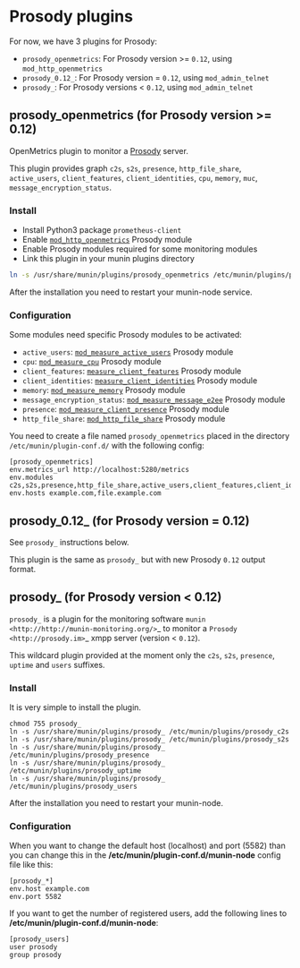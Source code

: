 # Prosody plugins

For now, we have 3 plugins for Prosody:

- `prosody_openmetrics`: For Prosody version >= `0.12`, using `mod_http_openmetrics`
- `prosody_0.12_`: For Prosody version = `0.12`, using `mod_admin_telnet`
- `prosody_`: For Prosody versions < `0.12`, using `mod_admin_telnet`

## prosody_openmetrics (for Prosody version >= 0.12)

OpenMetrics plugin to monitor a [Prosody](https://prosody.im) server.

This plugin provides graph `c2s`, `s2s`, `presence`, `http_file_share`, `active_users`, `client_features`, `client_identities`, `cpu`, `memory`, `muc`, `message_encryption_status`.

### Install

- Install Python3 package `prometheus-client`
- Enable [`mod_http_openmetrics`](https://prosody.im/doc/modules/mod_http_openmetrics) Prosody module
- Enable Prosody modules required for some monitoring modules
- Link this plugin in your munin plugins directory

```bash
ln -s /usr/share/munin/plugins/prosody_openmetrics /etc/munin/plugins/prosody_openmetrics
```

After the installation you need to restart your munin-node service.

### Configuration

Some modules need specific Prosody modules to be activated:

- `active_users`: [`mod_measure_active_users`](https://modules.prosody.im/mod_measure_active_users.html) Prosody module
- `cpu`: [`mod_measure_cpu`](https://modules.prosody.im/mod_measure_cpu.html) Prosody module
- `client_features`: [`measure_client_features`](https://modules.prosody.im/mod_measure_client_features.html) Prosody module
- `client_identities`: [`measure_client_identities`](https://modules.prosody.im/mod_measure_client_identities.html) Prosody module
- `memory`: [`mod_measure_memory`](https://modules.prosody.im/mod_measure_memory.html) Prosody module
- `message_encryption_status`: [`mod_measure_message_e2ee`](https://modules.prosody.im/mod_measure_message_e2ee.html) Prosody module
- `presence`: [`mod_measure_client_presence`](https://modules.prosody.im/mod_measure_client_presence.html) Prosody module
- `http_file_share`: [`mod_http_file_share`](https://prosody.im/doc/modules/mod_http_file_share) Prosody module

You need to create a file named `prosody_openmetrics` placed in the directory `/etc/munin/plugin-conf.d/` with the following config:

```
[prosody_openmetrics]
env.metrics_url http://localhost:5280/metrics
env.modules c2s,s2s,presence,http_file_share,active_users,client_features,client_identities,cpu,memory,muc,message_encryption_status
env.hosts example.com,file.example.com
```

## prosody_0.12_ (for Prosody version = 0.12)

See `prosody_` instructions below.

This plugin is the same as `prosody_` but with new Prosody `0.12` output format.

## prosody_ (for Prosody version < 0.12)

`prosody_` is a plugin for the monitoring software `munin <http://http://munin-monitoring.org/>`_ to monitor a `Prosody <http://prosody.im>`_ xmpp server (version < `0.12`).

This wildcard plugin provided at the moment only the `c2s`, `s2s`, `presence`, `uptime` and `users` suffixes.

### Install

It is very simple to install the plugin.

```
chmod 755 prosody_
ln -s /usr/share/munin/plugins/prosody_ /etc/munin/plugins/prosody_c2s
ln -s /usr/share/munin/plugins/prosody_ /etc/munin/plugins/prosody_s2s
ln -s /usr/share/munin/plugins/prosody_ /etc/munin/plugins/prosody_presence
ln -s /usr/share/munin/plugins/prosody_ /etc/munin/plugins/prosody_uptime
ln -s /usr/share/munin/plugins/prosody_ /etc/munin/plugins/prosody_users
```

After the installation you need to restart your munin-node.

### Configuration

When you want to change the default host (localhost) and port (5582) than you can change this in the **/etc/munin/plugin-conf.d/munin-node** config file like this:

```
[prosody_*]
env.host example.com
env.port 5582
```

If you want to get the number of registered users, add the following lines to **/etc/munin/plugin-conf.d/munin-node**:

```
[prosody_users]
user prosody
group prosody
```
